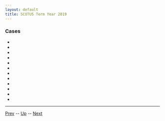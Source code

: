 ```yaml
---
layout: default
title: SCOTUS Term Year 2019
---
```


### Cases
*  []()
*  []()
*  []()
*  []()
*  []()
*  []()
*  []()
*  []()
*  []()
*  []()
*  []()
*  []()

---

[Prev](../2018/README.md) -- [Up](../README.md) -- [Next](../2020/README.md)
